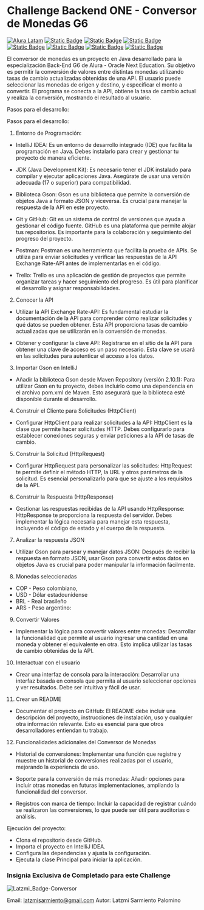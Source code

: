 # Challenge Backend ONE - Conversor de Monedas G6
[![Alura Latam](https://img.shields.io/badge/Alura-Latam-blue?style=flat)](https://www.aluracursos.com/)
[![Static Badge](https://img.shields.io/badge/ONE-Oracle_Next_Education-orange?style=flat&logo=oracle&logoColor=orange)](https://www.oracle.com/co/education/oracle-next-education/) [![Static Badge](https://img.shields.io/badge/IDE-IntelliJ_IDEA-%23ff0534?style=flat&logo=IntelliJ%20IDEA&logoColor=%232196f3)](https://www.jetbrains.com/es-es/idea/) [![Static Badge](https://img.shields.io/badge/Language-Java-%23ff0000?style=flat)](#)
[![Static Badge](https://img.shields.io/badge/Java_Library-Gson_%2F_Json-blue?style=flat&logo=json)](https://mvnrepository.com/artifact/com.google.code.gson/gson)
[![Static Badge](https://img.shields.io/badge/API-Exchange_Rate_API-%23e90000?style=flat)](https://www.exchangerate-api.com/docs/java-currency-api)
[![Static Badge](https://img.shields.io/badge/test-status-%23009929?logo=github)](#)
[![Static Badge](https://img.shields.io/badge/license-MIT-blue)](#)

El conversor de monedas es un proyecto en Java desarrollado para la especialización Back-End G6 de Alura - Oracle Next Education. Su objetivo es permitir la conversión de valores entre distintas monedas utilizando tasas de cambio actualizadas obtenidas de una API. El usuario puede seleccionar las monedas de origen y destino, y especificar el monto a convertir. El programa se conecta a la API, obtiene la tasa de cambio actual y realiza la conversión, mostrando el resultado al usuario.

Pasos para el desarrollo:

Pasos para el desarrollo:
1. Entorno de Programación:
- IntelliJ IDEA:
Es un entorno de desarrollo integrado (IDE) que facilita la programación en Java. Debes instalarlo para crear y gestionar tu proyecto de manera eficiente.

- JDK (Java Development Kit):
Es necesario tener el JDK instalado para compilar y ejecutar aplicaciones Java. Asegúrate de usar una versión adecuada (17 o superior) para compatibilidad.

- Biblioteca Gson:
Gson es una biblioteca que permite la conversión de objetos Java a formato JSON y viceversa. Es crucial para manejar la respuesta de la API en este proyecto.

- Git y GitHub:
Git es un sistema de control de versiones que ayuda a gestionar el código fuente. GitHub es una plataforma que permite alojar tus repositorios. Es importante para la colaboración y seguimiento del progreso del proyecto.

- Postman:
Postman es una herramienta que facilita la prueba de APIs. Se utiliza para enviar solicitudes y verificar las respuestas de la API Exchange Rate-API antes de implementarlas en el código.

- Trello:
Trello es una aplicación de gestión de proyectos que permite organizar tareas y hacer seguimiento del progreso. Es útil para planificar el desarrollo y asignar responsabilidades.


2. Conocer la API
- Utilizar la API Exchange Rate-API:
Es fundamental estudiar la documentación de la API para comprender cómo realizar solicitudes y qué datos se pueden obtener. Esta API proporciona tasas de cambio actualizadas que se utilizarán en la conversión de monedas.

- Obtener y configurar la clave API:
Registrarse en el sitio de la API para obtener una clave de acceso es un paso necesario. Esta clave se usará en las solicitudes para autenticar el acceso a los datos.

3. Importar Gson en IntelliJ
- Añadir la biblioteca Gson desde Maven Repository (versión 2.10.1):
Para utilizar Gson en tu proyecto, debes incluirlo como una dependencia en el archivo pom.xml de Maven. Esto asegurará que la biblioteca esté disponible durante el desarrollo.

4. Construir el Cliente para Solicitudes (HttpClient)
- Configurar HttpClient para realizar solicitudes a la API:
HttpClient es la clase que permite hacer solicitudes HTTP. Debes configurarlo para establecer conexiones seguras y enviar peticiones a la API de tasas de cambio.

5. Construir la Solicitud (HttpRequest)
- Configurar HttpRequest para personalizar las solicitudes:
HttpRequest te permite definir el método HTTP, la URL y otros parámetros de la solicitud. Es esencial personalizarlo para que se ajuste a los requisitos de la API.

6. Construir la Respuesta (HttpResponse)
- Gestionar las respuestas recibidas de la API usando HttpResponse:
HttpResponse te proporciona la respuesta del servidor. Debes implementar la lógica necesaria para manejar esta respuesta, incluyendo el código de estado y el cuerpo de la respuesta.

7. Analizar la respuesta JSON
- Utilizar Gson para parsear y manejar datos JSON:
Después de recibir la respuesta en formato JSON, usar Gson para convertir estos datos en objetos Java es crucial para poder manipular la información fácilmente.

8. Monedas seleccionadas
* COP - Peso colombiano,
* USD - Dólar estadounidense
* BRL - Real brasileño
* ARS - Peso argentino:
  
9. Convertir Valores
- Implementar la lógica para convertir valores entre monedas:
Desarrollar la funcionalidad que permite al usuario ingresar una cantidad en una moneda y obtener el equivalente en otra. Esto implica utilizar las tasas de cambio obtenidas de la API.

10. Interactuar con el usuario
- Crear una interfaz de consola para la interacción:
Desarrollar una interfaz basada en consola que permita al usuario seleccionar opciones y ver resultados. Debe ser intuitiva y fácil de usar.

11. Crear un README
- Documentar el proyecto en GitHub:
El README debe incluir una descripción del proyecto, instrucciones de instalación, uso y cualquier otra información relevante. Esto es esencial para que otros desarrolladores entiendan tu trabajo.

12. Funcionalidades adicionales del Conversor de Monedas
- Historial de conversiones:
Implementar una función que registre y muestre un historial de conversiones realizadas por el usuario, mejorando la experiencia de uso.

- Soporte para la conversión de más monedas:
Añadir opciones para incluir otras monedas en futuras implementaciones, ampliando la funcionalidad del conversor.

- Registros con marca de tiempo:
Incluir la capacidad de registrar cuándo se realizaron las conversiones, lo que puede ser útil para auditorías o análisis.


Ejecución del proyecto:
- Clona el repositorio desde GitHub.
- Importa el proyecto en IntelliJ IDEA.
- Configura las dependencias y ajusta la configuración.
- Ejecuta la clase Principal para iniciar la aplicación.
  

### Insignia Exclusiva de Completado para este Challenge 
![Latzmi_Badge-Conversor](https://github.com/user-attachments/assets/9b269dda-f581-4a83-a46d-613badd5433e)


Email: latzmisarmiento@gmail.com
Autor: Latzmi Sarmiento Palomino
